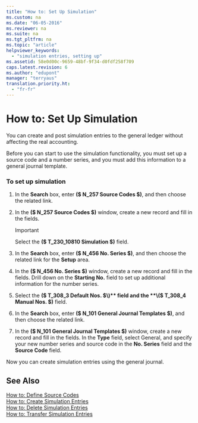 ```yaml
---
title: "How to: Set Up Simulation"
ms.custom: na
ms.date: "06-05-2016"
ms.reviewer: na
ms.suite: na
ms.tgt_pltfrm: na
ms.topic: "article"
helpviewer_keywords: 
  - "simulation entries, setting up"
ms.assetid: 58e0d00c-9659-48bf-9f34-d0fdf258f709
caps.latest.revision: 6
ms.author: "edupont"
manager: "terryaus"
translation.priority.ht: 
  - "fr-fr"
---
```

# How to: Set Up Simulation
You can create and post simulation entries to the general ledger without affecting the real accounting.  
  
 Before you can start to use the simulation functionality, you must set up a source code and a number series, and you must add this information to a general journal template.  
  
### To set up simulation  
  
1.  In the **Search** box, enter **\($ N\_257 Source Codes $\)**, and then choose the related link.  
  
2.  In the **\($ N\_257 Source Codes $\)** window, create a new record and fill in the fields.  
  
    > [!IMPORTANT]  
    >  Select the **\($ T\_230\_10810 Simulation $\)** field.  
  
3.  In the **Search** box, enter **\($ N\_456 No. Series $\)**, and then choose the related link for the **Setup** area.  
  
4.  In the **\($ N\_456 No. Series $\)** window, create a new record and fill in the fields. Drill down on the **Starting No.** field to set up additional information for the number series.  
  
5.  Select the **\($ T\_308\_3 Default Nos. $\)** field and the **\($ T\_308\_4 Manual Nos. $\)** field.  
  
6.  In the **Search** box, enter **\($ N\_101 General Journal Templates $\)**, and then choose the related link.  
  
7.  In the **\($ N\_101 General Journal Templates $\)** window, create a new record and fill in the fields. In the **Type** field, select General, and specify your new number series and source code in the **No. Series** field and the **Source Code** field.  
  
 Now you can create simulation entries using the general journal.  
  
## See Also  
 [How to: Define Source Codes](../../Finance/how-to-define-source-codes.md)   
 [How to: Create Simulation Entries](../../LocalFunctionalityForMicrosoftDynamicsNav2016/France/how-to-create-simulation-entries.md)   
 [How to: Delete Simulation Entries](../../LocalFunctionalityForMicrosoftDynamicsNav2016/France/how-to-delete-simulation-entries.md)   
 [How to: Transfer Simulation Entries](../../LocalFunctionalityForMicrosoftDynamicsNav2016/France/how-to-transfer-simulation-entries.md)